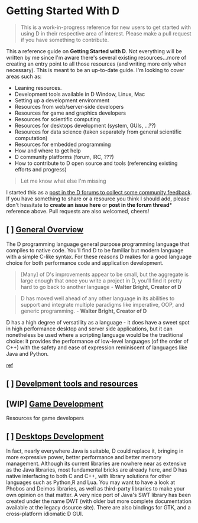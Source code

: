 # Getting Started With D
> This is a work-in-progress reference for new users to get started with using D in their respective area of interest. Please make a pull request if you have something to contribute.

This a reference guide on **Getting Started with D**. Not everything will be written by me since I'm aware there's several existing resources...more of creating an entry point to all those resources (and writing more only when necessary). This is meant to be an up-to-date guide.  I'm looking to cover areas such as:

* Leaning resources.
* Development tools available in D Window, Linux, Mac
* Setting up a development environment
* Resources from web/server-side developers
* Resources for game and graphics developers
* Resources for scientific computing
* Resources for desktops development (system, GUIs, ...??)
* Resources for data science (taken separately from general scientific computation)
* Resources for embedded programming
* How and where to get help
* D community platforms (forum, IRC, ???)
* How to contribute to D open source and tools (referencing existing efforts and progress)

> Let me know what else I'm missing

I started this as a [post in the D forums to collect some community feedback](https://forum.dlang.org/post/itxvymhjgmfqdihnswly@forum.dlang.org). If you have something to share or a resource you think I should add, please don't hessitate to **create an issue here** or **post in the forum thread*** reference above. Pull requests are also welcomed, cheers!

## [ ] [General Overview]()
The D programming language general purpose programming language that compiles to native code. You'll find D to be familiar but modern language with a simple C-like syntax. For these reasons D makes for a good language choice for both performance code and application development.

> [Many] of D's improvements appear to be small, but the aggregate is large enough that once you write a project
in D, you'll find it pretty hard to go back to another language - **Walter Bright, Creator of D**

> D has moved well ahead of
any other language in its abilities to support and integrate multiple paradigms like imperative, OOP, and
generic programming. - **Walter Bright, Creator of D**

D has a high degree of versatility as a language - it does have a sweet spot in high performance desktop and server side applications, but it can nonetheless be used where a scripting language would be the traditional choice: it provides the performance of low-level languages (of the order of C++) with the safety and ease of expression reminiscent of languages like Java and Python. 

[ref](https://wiki.dlang.org/Why_program_in_D)

## [ ] [Develpment tools and resources]()

## [WIP] [Game Development](/games.md)
Resources for game developers

## [ ] [Desktops Development]()
In fact, nearly everywhere Java is suitable, D could replace it, bringing in more expressive power, better performance and better memory management. Although its current libraries are nowhere near as extensive as the Java libraries, most fundamental bricks are already here, and D has native interfacing to both C and C++, with library solutions for other languages such as Python,R and Lua. You may want to have a look at Phobos and Deimos libraries, as well as third-party libraries to make your own opinion on that matter. A very nice port of Java's SWT library has been created under the name DWT (with older but more complete documentation available at the legacy dsource site). There are also bindings for GTK, and a cross-platform idiomatic D GUI. 
